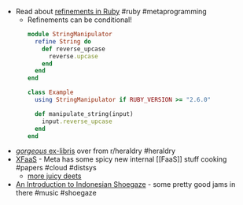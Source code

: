 - Read about [refinements in Ruby](https://talaatmagdyx.medium.com/mastering-refinements-in-ruby-a-comprehensive-guide-to-safer-monkey-patching-531dfdb86608) #ruby #metaprogramming
	- Refinements can be conditional!
	  ```Ruby
	  module StringManipulator
	    refine String do
	      def reverse_upcase
	        reverse.upcase
	      end
	    end
	  end
	  
	  class Example
	    using StringManipulator if RUBY_VERSION >= "2.6.0"
	  
	    def manipulate_string(input)
	      input.reverse_upcase
	    end
	  end
	  ```
- [*gorgeous* ex-libris](https://www.reddit.com/r/heraldry/comments/17e657q/my_exlibris/) over from r/heraldry #heraldry
- [XFaaS](https://dl.acm.org/doi/abs/10.1145/3600006.3613155) - Meta has some spicy new internal [[FaaS]] stuff cooking #papers #cloud #distsys
	- [more juicy deets](https://engineercodex.substack.com/p/meta-xfaas-serverless-functions-explained)
- [An Introduction to Indonesian Shoegaze](https://www.youtube.com/watch?v=EFeDnoXBeYM) - some pretty good jams in there #music #shoegaze